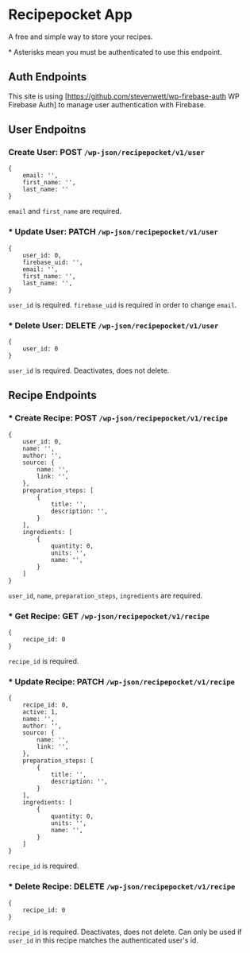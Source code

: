 # Recipepocket App
A free and simple way to store your recipes.

\* Asterisks mean you must be authenticated to use this endpoint.

## Auth Endpoints
This site is using [https://github.com/stevenwett/wp-firebase-auth WP Firebase Auth] to manage user authentication with Firebase.

## User Endpoitns
### Create User: POST `/wp-json/recipepocket/v1/user`

```
{
	email: '',
	first_name: '',
	last_name: ''
}
```
`email` and `first_name` are required.

### \* Update User: PATCH `/wp-json/recipepocket/v1/user`

```
{
	user_id: 0,
	firebase_uid: '',
	email: '',
	first_name: '',
	last_name: '',
}
```
`user_id` is required. `firebase_uid` is required in order to change `email`.

### \* Delete User: DELETE `/wp-json/recipepocket/v1/user`

```
{
	user_id: 0
}
```
`user_id` is required. Deactivates, does not delete.

## Recipe Endpoints

### \* Create Recipe: POST `/wp-json/recipepocket/v1/recipe`

```
{
	user_id: 0,
	name: '',
	author: '',
	source: {
		name: '',
		link: '',
	},
	preparation_steps: [
		{
			title: '',
			description: '',
		}
	],
	ingredients: [
		{
			quantity: 0,
			units: '',
			name: '',
		}
	]
}
```
`user_id`, `name`, `preparation_steps`, `ingredients` are required.

### \* Get Recipe: GET `/wp-json/recipepocket/v1/recipe`

```
{
	recipe_id: 0
}
```
`recipe_id` is required.

### \* Update Recipe: PATCH `/wp-json/recipepocket/v1/recipe`

```
{
	recipe_id: 0,
	active: 1,
	name: '',
	author: '',
	source: {
		name: '',
		link: '',
	},
	preparation_steps: [
		{
			title: '',
			description: '',
		}
	],
	ingredients: [
		{
			quantity: 0,
			units: '',
			name: '',
		}
	]
}
```
`recipe_id` is required.

### \* Delete Recipe: DELETE `/wp-json/recipepocket/v1/recipe`

```
{
	recipe_id: 0
}
```
`recipe_id` is required. Deactivates, does not delete. Can only be used if `user_id` in this recipe matches the authenticated user's id.
